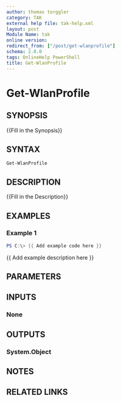 ```yaml
---
author: thomas torggler
category: TAK
external help file: tak-help.xml
layout: post
Module Name: tak
online version:
redirect_from: ["/post/get-wlanprofile"]
schema: 2.0.0
tags: OnlineHelp PowerShell
title: Get-WlanProfile
---
```


# Get-WlanProfile

## SYNOPSIS
{{Fill in the Synopsis}}

## SYNTAX

```
Get-WlanProfile
```

## DESCRIPTION
{{Fill in the Description}}

## EXAMPLES

### Example 1
```powershell
PS C:\> {{ Add example code here }}
```

{{ Add example description here }}

## PARAMETERS

## INPUTS

### None


## OUTPUTS

### System.Object

## NOTES

## RELATED LINKS
